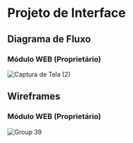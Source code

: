 
# Projeto de Interface


## Diagrama de Fluxo

### Módulo WEB (Proprietário)
![Captura de Tela (2)](https://github.com/ICEI-PUC-Minas-PMV-ADS/dashdine/assets/114194617/64614360-5c34-4d18-ab76-953a6619ff31)


## Wireframes

### Módulo WEB (Proprietário)
![Group 39](https://github.com/ICEI-PUC-Minas-PMV-ADS/dashdine/assets/70419372/630347ec-3e32-49f3-8057-e7abb9bd0773)


